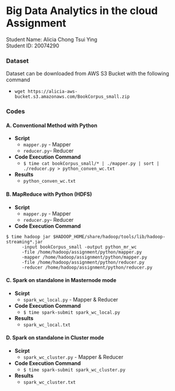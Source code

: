 # Big Data Analytics in the cloud Assignment
Student Name: Alicia Chong Tsui Ying  
Student ID: 20074290

### Dataset
Dataset can be downloaded from AWS S3 Bucket with the following command 
- `wget https://alicia-aws-bucket.s3.amazonaws.com/BookCorpus_small.zip`

### Codes
#### A. Conventional Method with Python
- **Script**
  - `mapper.py` - Mapper
  - `reducer.py`- Reducer  
- **Code Execution Command**
  - `$ time cat bookCorpus_small/* | ./mapper.py | sort | ./reducer.py > python_conven_wc.txt`
- **Results**
  - `python_conven_wc.txt`   

#### B. MapReduce with Python (HDFS)
- **Script**
  - `mapper.py` - Mapper
  - `reducer.py`- Reducer 
- **Code Execution Command**
```
$ time hadoop jar $HADOOP_HOME/share/hadoop/tools/lib/hadoop-streaming*.jar 
      -input bookCorpus_small -output python_mr_wc 
      -file /home/hadoop/assignment/python/mapper.py 
      -mapper /home/hadoop/assignment/python/mapper.py 
      -file /home/hadoop/assignment/python/reducer.py 
      -reducer /home/hadoop/assignment/python/reducer.py
```
#### C. Spark on standalone in Masternode mode
- **Scirpt**
  - `spark_wc_local.py` - Mapper & Reducer
- **Code Execution Command**
  - `$ time spark-submit spark_wc_local.py`
- **Results**
  - `spark_wc_local.txt`

#### D. Spark on standalone in Cluster mode
- **Scirpt**   
  - `spark_wc_cluster.py` - Mapper & Reducer
- **Code Execution Command**
  - `$ time spark-submit spark_wc_cluster.py`
- **Results**
  - `spark_wc_cluster.txt`
  
